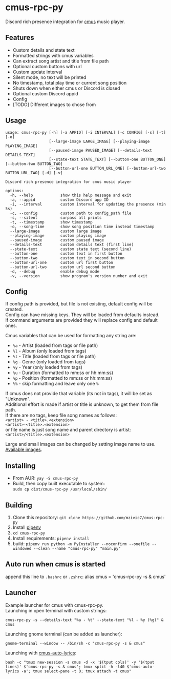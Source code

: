 # cmus-rpc-py
Discord rich presence integration for [cmus](https://cmus.github.io) music player.

## Features
- Custom details and state text
- Formatted strings with cmus variables
- Can extract song artist and title from file path
- Optional custom buttons with url
- Custom update interval
- Silent mode, no text will be printed
- No timestamp, total play time or current song position
- Shuts down when either cmus or Discord is closed
- Optional custom Discord appid
- Config
- [TODO] Different images to chose from

## Usage
```
usage: cmus-rpc-py [-h] [-a APPID] [-i INTERVAL] [-c CONFIG] [-s] [-t] [-o]
                   [--large-image LARGE_IMAGE] [--playing-image PLAYING_IMAGE]
                   [--paused-image PAUSED_IMAGE] [--details-text DETAILS_TEXT]
                   [--state-text STATE_TEXT] [--button-one BUTTON_ONE] [--button-two BUTTON_TWO]
                   [--button-url-one BUTTON_URL_ONE] [--button-url-two BUTTON_URL_TWO] [-d] [-v]

Discord rich presence integration for cmus music player

options:
  -h, --help            show this help message and exit
  -a, --appid           custom Discord app ID
  -i, --interval        custom interval for updating the presence (min 5s)
  -c, --config          custom path to config_path file
  -s, --silent          surpass all prints
  -t, --timestamp       show timestamp
  -o, --song-time       show song position time instead timestamp
  --large-image         custom large image
  --playing-image       custom playing image
  --paused-image        custom paused image
  --details-text        custom details text (first line)
  --state-text          custom state text (second line)
  --button-one          custom text in first button
  --button-two          custom text in second button
  --button-url-one      custom url first button
  --button-url-two      custom url second button
  -d, --debug           enable debug mode
  -v, --version         show program's version number and exit

```

## Config
If config path is provided, but file is not existing, default config will be created.  
Config can have missing keys. They will be loaded from defaults instead.  
If command arguments are provided they will replace config and default ones.  

Cmus variables that can be used for formatting any string are:
- `%a` - Artist (loaded from tags or file path)
- `%l` - Album (only loaded from tags)
- `%t` - Title (loaded from tags or file path)
- `%g` - Genre (only loaded from tags)
- `%y` - Year (only loaded from tags)
- `%u` - Duration (formatted to mm:ss or hh:mm:ss)
- `%p` - Position (formatted to mm:ss or hh:mm:ss)
- `%%` - skip formatting and leave only one `%`

If cmus does not provide that variable (its not in tags), it will be set as "Unknown".  
Additional effort is made if artist or title is unknown, to get them from file path.  
If there are no tags, keep file song names as follows:  
`<artist> - <title>.<extension>`  
`<artist>-<title>.<extension>`  
or file name is just song name and parent directory is artist:  
`<artist>/<title>.<extension>`  

Large and small images can be changed by setting image name to use. [Available images](https://github.com/mzivic7/cmus-rpc-py/blob/main/assets/).

## Installing
- From AUR: `yay -S cmus-rpc-py`
- Build, then copy built executable to system:  
`sudo cp dist/cmus-rpc-py /usr/local/sbin/`  

## Building
1. Clone this repository: `git clone https://github.com/mzivic7/cmus-rpc-py`
2. Install [pipenv](https://docs.pipenv.org/install/)
3. `cd cmus-rpc-py`
4. Install requirements: `pipenv install`
5. build: `pipenv run python -m PyInstaller --noconfirm --onefile --windowed --clean --name "cmus-rpc-py" "main.py"`

## Auto run when cmus is started
append this line to `.bashrc` or `.zshrc`:
alias cmus = 'cmus-rpc-py -s & cmus'

## Launcher
Example launcher for cmus with cmus-rpc-py.  
Launching in open terminal with custom strings:  
```
cmus-rpc-py -s --details-text "%a - %t" --state-text "%l - %y (%g)" & cmus
```
Launching gnome terminal (can be added as launcher):  
```
gnome-terminal --window -- /bin/sh -c "cmus-rpc-py -s & cmus"
```
Launching with [cmus-auto-lyrics](https://github.com/mzivic7/cmus-auto-lyrics):
```
bash -c "tmux new-session -s cmus -d -x '$(tput cols)' -y '$(tput lines)' $'cmus-rpc-py -s & cmus'; tmux split -h -l40 $'cmus-auto-lyrics -a'; tmux select-pane -t 0; tmux attach -t cmus"
```
